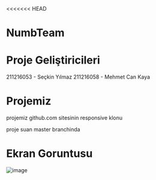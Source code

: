 <<<<<<< HEAD
# NumbTeam

# Proje Geliştiricileri 
211216053 - Seçkin Yılmaz
211216058 - Mehmet Can Kaya

# Projemiz
projemiz github.com sitesinin responsive klonu

proje suan master branchinda

# Ekran Goruntusu
![image](https://user-images.githubusercontent.com/92443831/208156000-0bc72915-cd33-4f1e-b61f-7e2f5686fc01.png)
